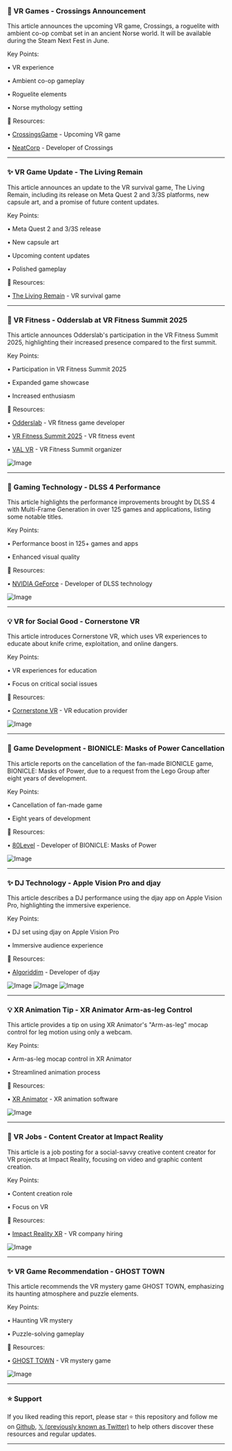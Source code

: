 ### 🚀 VR Games - Crossings Announcement

This article announces the upcoming VR game, Crossings, a roguelite with ambient co-op combat set in an ancient Norse world.  It will be available during the Steam Next Fest in June.

Key Points:

• VR experience

• Ambient co-op gameplay

• Roguelite elements

• Norse mythology setting


🔗 Resources:

• [CrossingsGame](https://x.com/CrossingsGame) - Upcoming VR game

• [NeatCorp](https://x.com/NeatCorp) - Developer of Crossings


---

### ✨ VR Game Update - The Living Remain

This article announces an update to the VR survival game, The Living Remain, including its release on Meta Quest 2 and 3/3S platforms, new capsule art, and a promise of future content updates.


Key Points:

• Meta Quest 2 and 3/3S release

• New capsule art

• Upcoming content updates

• Polished gameplay


🔗 Resources:

• [The Living Remain](https://x.com/LivingRemain) - VR survival game


---

### 🚀 VR Fitness - Odderslab at VR Fitness Summit 2025

This article announces Odderslab's participation in the VR Fitness Summit 2025, highlighting their increased presence compared to the first summit.

Key Points:

• Participation in VR Fitness Summit 2025

• Expanded game showcase

• Increased enthusiasm


🔗 Resources:

• [Odderslab](https://odderslab.com/2025-vr-fitness-summit-odders/) - VR fitness game developer

• [VR Fitness Summit 2025](https://x.com/hashtag/VRFitnessSummit2025?src=hashtag_click) - VR fitness event

• [VAL VR](https://x.com/_VAL_VR) - VR Fitness Summit organizer


![Image](https://pbs.twimg.com/media/GrUdMFZXIAA5kwl?format=jpg&name=small)

---

### 🤖 Gaming Technology - DLSS 4 Performance

This article highlights the performance improvements brought by DLSS 4 with Multi-Frame Generation in over 125 games and applications, listing some notable titles.

Key Points:

• Performance boost in 125+ games and apps

• Enhanced visual quality


🔗 Resources:

• [NVIDIA GeForce](https://x.com/NVIDIAGeForce) - Developer of DLSS technology


![Image](https://pbs.twimg.com/media/GrUFDwQXIAAhk68?format=jpg&name=small)

---

### 💡 VR for Social Good - Cornerstone VR

This article introduces Cornerstone VR, which uses VR experiences to educate about knife crime, exploitation, and online dangers.

Key Points:

• VR experiences for education

• Focus on critical social issues


🔗 Resources:

• [Cornerstone VR](https://x.com/cornerstone_vr) - VR education provider


![Image](https://pbs.twimg.com/media/Gq6tOC0XwAARDmr?format=jpg&name=small)

---

### 🤖 Game Development - BIONICLE: Masks of Power Cancellation

This article reports on the cancellation of the fan-made BIONICLE game, BIONICLE: Masks of Power, due to a request from the Lego Group after eight years of development.


Key Points:

• Cancellation of fan-made game

• Eight years of development


🔗 Resources:

• [80Level](https://x.com/80Level) - Developer of BIONICLE: Masks of Power


![Image](https://pbs.twimg.com/amplify_video_thumb/1924368115472674816/img/sUGPFM3sNiQGMsPU.jpg)

---

### ✨ DJ Technology - Apple Vision Pro and djay

This article describes a DJ performance using the djay app on Apple Vision Pro, highlighting the immersive experience.


Key Points:

• DJ set using djay on Apple Vision Pro

• Immersive audience experience


🔗 Resources:

• [Algoriddim](https://x.com/Algoriddim) - Developer of djay


![Image](https://pbs.twimg.com/amplify_video_thumb/1921827229874446336/img/FzwIwBxtEz7cwo_N.jpg)
![Image](https://pbs.twimg.com/amplify_video_thumb/1921827229673349120/img/if59xhErbRBdLnx3.jpg)
![Image](https://pbs.twimg.com/amplify_video_thumb/1921827229924839424/img/1R-g6E2bWEI5PC_y.jpg)

---

### 💡 XR Animation Tip - XR Animator Arm-as-leg Control

This article provides a tip on using XR Animator's "Arm-as-leg" mocap control for leg motion using only a webcam.


Key Points:

• Arm-as-leg mocap control in XR Animator

• Streamlined animation process


🔗 Resources:

• [XR Animator](https://x.com/hashtag/XRAnimator?src=hashtag_click) - XR animation software


![Image](https://pbs.twimg.com/amplify_video_thumb/1924168090926915585/img/ybXEW2DYbnTzoHnn.jpg)

---

### 🚀 VR Jobs - Content Creator at Impact Reality

This article is a job posting for a social-savvy creative content creator for VR projects at Impact Reality, focusing on video and graphic content creation.

Key Points:

• Content creation role

• Focus on VR


🔗 Resources:

• [Impact Reality XR](https://x.com/ImpactRealityXR) - VR company hiring


![Image](https://pbs.twimg.com/amplify_video_thumb/1923821779832676352/img/U0ObVRz74_Xj-Q7F.jpg)

---

### ✨ VR Game Recommendation - GHOST TOWN

This article recommends the VR mystery game GHOST TOWN, emphasizing its haunting atmosphere and puzzle elements.

Key Points:

• Haunting VR mystery

• Puzzle-solving gameplay


🔗 Resources:

• [GHOST TOWN](https://meta.com/affiliates/5Yz1zxzux…) - VR mystery game


![Image](https://pbs.twimg.com/media/GrE8i4tWgAAFuvE?format=jpg&name=small)


---

### ⭐️ Support

If you liked reading this report, please star ⭐️ this repository and follow me on [Github](https://github.com/Drix10), [𝕏 (previously known as Twitter)](https://x.com/DRIX_10_) to help others discover these resources and regular updates.

---